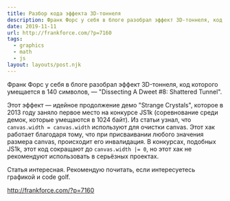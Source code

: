 ```yaml
---
title: Разбор кода эффекта 3D-тоннеля
description: Франк Форс у себя в блоге разобрал эффект 3D-тоннеля, код которого умещается в 140 символов
date: 2019-11-11
url: http://frankforce.com/?p=7160
tags:
  - graphics
  - math
  - js
layout: layouts/post.njk
---
```

Франк Форс у себя в блоге разобрал эффект 3D-тоннеля, код которого умещается в 140 символов, — "Dissecting A Dweet #8: Shattered Tunnel".

Этот эффект — идейное продолжение демо "Strange Сrystals", которое в 2013 году заняло первое место на конкурсе JS1k (соревнование среди демок, которые умещаются в 1024 байт). Из статьи узнал, что `canvas.width = canvas.width` используют для очистки canvas. Этот хак работает благодаря тому, что при присваивании любого значения размера canvas, происходит его инвалидация. В конкурсах, подобных JS1k, этот код сокращают до `canvas.width |= 0`, но этот хак не рекомендуют использовать в серьёзных проектах.

Статья интересная. Рекомендую почитать, если интересуетесь графикой и code golf.

http://frankforce.com/?p=7160
